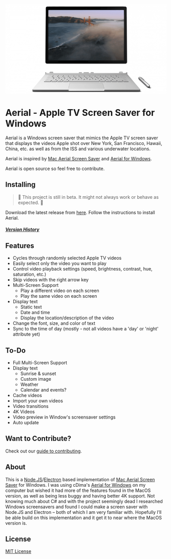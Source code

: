 <p align="center">  
    <img alt="" src="/images/surface_preview.gif" />
</p>

# Aerial - Apple TV Screen Saver for Windows
 
Aerial is a Windows screen saver that mimics the Apple TV screen saver that displays the videos Apple shot over New York, San Francisco, Hawaii, China, etc. as well as from the ISS and various underwater locations.

Aerial is inspired by [Mac Aerial Screen Saver](https://github.com/JohnCoates/Aerial) and [Aerial for Windows](https://github.com/cDima/Aerial).

Aerial is open source so feel free to contribute.

## Installing
>🚧 This project is still in beta. It might not always work or behave as expected. 🚧

Download the latest release from [here](https://github.com/OrangeJedi/Aerial/releases). Follow the instructions to install Aerial.

##### [Version History](https://github.com/OrangeJedi/Aerial/wiki/Version-History)

## Features
* Cycles through randomly selected Apple TV videos
* Easily select only the video you want to play
* Control video playback settings (speed, brightness, contrast, hue, saturation, etc.)
* Skip videos with the right arrow key
* Multi-Screen Support
    * Play a different video on each screen
    * Play the same video on each screen
* Display text
  * Static text
  * Date and time
  * Display the location/description of the video
* Change the font, size, and color of text
* Sync to the time of day (mostly - not all videos have a 'day' or 'night' attribute yet)

## To-Do
* Full Multi-Screen Support
* Display text
  * Sunrise & sunset
  * Custom image
  * Weather
  * Calendar and events?
* Cache videos
* Import your own videos
* Video transitions
* 4K Videos
* Video preview in Window's screensaver settings
* Auto update

## Want to Contribute?

Check out our [guide to contributing](/CONTRIBUTING.md).

## About
This is a [Node.JS](https://nodejs.org)/[Electron](https://www.electronjs.org/) based implementation of [Mac Aerial Screen Saver](https://github.com/JohnCoates/Aerial) for Windows. I was using cDima's [Aerial for Windows](https://github.com/cDima/Aerial) on my computer but wished it had more of the features found in the MacOS version, as well as being less buggy and having better 4K support. Not knowing much about C# and with the project seemingly dead I researched Windows screensavers and found I could make a screen saver with Node.JS and Electron – both of which I am very familiar with. Hopefully I’ll be able build on this implementation and it get it to near where the MacOS version is.

## License
[MIT License](https://github.com/OrangeJedi/Aerial/blob/master/LICENSE)
